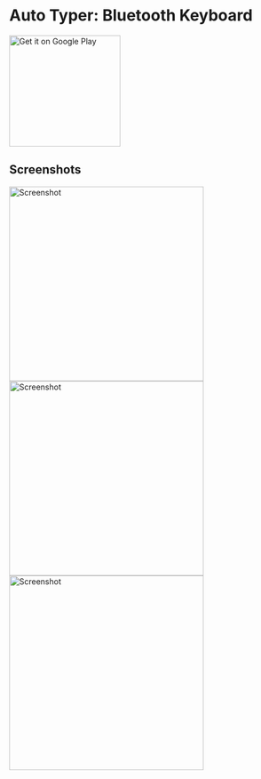 # Auto Typer: Bluetooth Keyboard

<a href='https://play.google.com/store/apps/details?id=dev.tberghuis.btmacrokb'><img alt='Get it on Google Play' src='https://play.google.com/intl/en_us/badges/static/images/badges/en_badge_web_generic.png' width="200"/></a>

## Screenshots

<img alt='Screenshot' src='https://tberghuis.dev/AutoTyper/screenshots/Screenshot_20241012_133808.png' width="350"/> <img alt='Screenshot' src='https://tberghuis.dev/AutoTyper/screenshots/Screenshot_20241012_134646.png' width="350"/> <img alt='Screenshot' src='https://tberghuis.dev/AutoTyper/screenshots/Screenshot_20241012_134740.png' width="350"/> 
